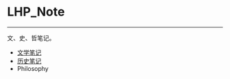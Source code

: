 # LHP_Note

---

文、史、哲笔记。

* [文学笔记](Literature/Literature_Note.md)
* [历史笔记](World_History/History_Note.md)
* Philosophy





